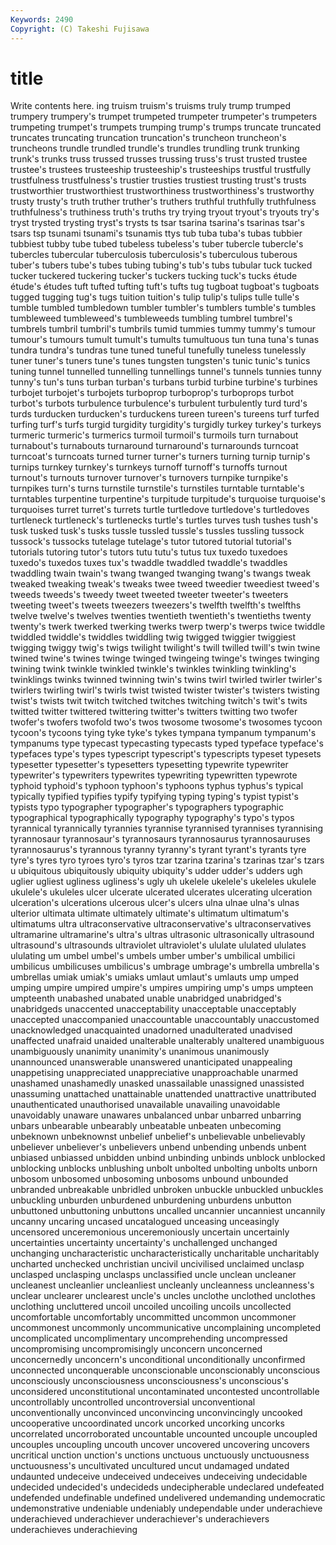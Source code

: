 ```yaml
---
Keywords: 2490 
Copyright: (C) Takeshi Fujisawa
---
```


# title

Write contents here.
ing truism truism's truisms truly trump trumped
trumpery trumpery's trumpet trumpeted trumpeter trumpeter's trumpeters trumpeting trumpet's trumpets
trumping trump's trumps truncate truncated truncates truncating truncation truncation's truncheon
truncheon's truncheons trundle trundled trundle's trundles trundling trunk trunking trunk's
trunks truss trussed trusses trussing truss's trust trusted trustee trustee's
trustees trusteeship trusteeship's trusteeships trustful trustfully trustfulness trustfulness's trustier trusties
trustiest trusting trust's trusts trustworthier trustworthiest trustworthiness trustworthiness's trustworthy trusty
trusty's truth truther truther's truthers truthful truthfully truthfulness truthfulness's truthiness
truth's truths try trying tryout tryout's tryouts try's tryst trysted
trysting tryst's trysts ts tsar tsarina tsarina's tsarinas tsar's tsars
tsp tsunami tsunami's tsunamis ttys tub tuba tuba's tubas tubbier
tubbiest tubby tube tubed tubeless tubeless's tuber tubercle tubercle's tubercles
tubercular tuberculosis tuberculosis's tuberculous tuberous tuber's tubers tube's tubes tubing
tubing's tub's tubs tubular tuck tucked tucker tuckered tuckering tucker's
tuckers tucking tuck's tucks étude étude's études tuft tufted tufting
tuft's tufts tug tugboat tugboat's tugboats tugged tugging tug's tugs
tuition tuition's tulip tulip's tulips tulle tulle's tumble tumbled tumbledown
tumbler tumbler's tumblers tumble's tumbles tumbleweed tumbleweed's tumbleweeds tumbling tumbrel
tumbrel's tumbrels tumbril tumbril's tumbrils tumid tummies tummy tummy's tumour
tumour's tumours tumult tumult's tumults tumultuous tun tuna tuna's tunas
tundra tundra's tundras tune tuned tuneful tunefully tuneless tunelessly tuner
tuner's tuners tune's tunes tungsten tungsten's tunic tunic's tunics tuning
tunnel tunnelled tunnelling tunnellings tunnel's tunnels tunnies tunny tunny's tun's
tuns turban turban's turbans turbid turbine turbine's turbines turbojet turbojet's
turbojets turboprop turboprop's turboprops turbot turbot's turbots turbulence turbulence's turbulent
turbulently turd turd's turds turducken turducken's turduckens tureen tureen's tureens
turf turfed turfing turf's turfs turgid turgidity turgidity's turgidly turkey
turkey's turkeys turmeric turmeric's turmerics turmoil turmoil's turmoils turn turnabout
turnabout's turnabouts turnaround turnaround's turnarounds turncoat turncoat's turncoats turned turner
turner's turners turning turnip turnip's turnips turnkey turnkey's turnkeys turnoff
turnoff's turnoffs turnout turnout's turnouts turnover turnover's turnovers turnpike turnpike's
turnpikes turn's turns turnstile turnstile's turnstiles turntable turntable's turntables turpentine
turpentine's turpitude turpitude's turquoise turquoise's turquoises turret turret's turrets turtle
turtledove turtledove's turtledoves turtleneck turtleneck's turtlenecks turtle's turtles turves tush
tushes tush's tusk tusked tusk's tusks tussle tussled tussle's tussles
tussling tussock tussock's tussocks tutelage tutelage's tutor tutored tutorial tutorial's
tutorials tutoring tutor's tutors tutu tutu's tutus tux tuxedo tuxedoes
tuxedo's tuxedos tuxes tux's twaddle twaddled twaddle's twaddles twaddling twain
twain's twang twanged twanging twang's twangs tweak tweaked tweaking tweak's
tweaks twee tweed tweedier tweediest tweed's tweeds tweeds's tweedy tweet
tweeted tweeter tweeter's tweeters tweeting tweet's tweets tweezers tweezers's twelfth
twelfth's twelfths twelve twelve's twelves twenties twentieth twentieth's twentieths twenty
twenty's twerk twerked twerking twerks twerp twerp's twerps twice twiddle
twiddled twiddle's twiddles twiddling twig twigged twiggier twiggiest twigging twiggy
twig's twigs twilight twilight's twill twilled twill's twin twine twined
twine's twines twinge twinged twingeing twinge's twinges twinging twining twink
twinkle twinkled twinkle's twinkles twinkling twinkling's twinklings twinks twinned twinning
twin's twins twirl twirled twirler twirler's twirlers twirling twirl's twirls
twist twisted twister twister's twisters twisting twist's twists twit twitch
twitched twitches twitching twitch's twit's twits twitted twitter twittered twittering
twitter's twitters twitting two twofer twofer's twofers twofold two's twos
twosome twosome's twosomes tycoon tycoon's tycoons tying tyke tyke's tykes
tympana tympanum tympanum's tympanums type typecast typecasting typecasts typed typeface
typeface's typefaces type's types typescript typescript's typescripts typeset typesets typesetter
typesetter's typesetters typesetting typewrite typewriter typewriter's typewriters typewrites typewriting typewritten
typewrote typhoid typhoid's typhoon typhoon's typhoons typhus typhus's typical typically
typified typifies typify typifying typing typing's typist typist's typists typo
typographer typographer's typographers typographic typographical typographically typography typography's typo's typos
tyrannical tyrannically tyrannies tyrannise tyrannised tyrannises tyrannising tyrannosaur tyrannosaur's tyrannosaurs
tyrannosaurus tyrannosauruses tyrannosaurus's tyrannous tyranny tyranny's tyrant tyrant's tyrants tyre
tyre's tyres tyro tyroes tyro's tyros tzar tzarina tzarina's tzarinas
tzar's tzars u ubiquitous ubiquitously ubiquity ubiquity's udder udder's udders
ugh uglier ugliest ugliness ugliness's ugly uh ukelele ukelele's ukeleles
ukulele ukulele's ukuleles ulcer ulcerate ulcerated ulcerates ulcerating ulceration ulceration's
ulcerations ulcerous ulcer's ulcers ulna ulnae ulna's ulnas ulterior ultimata
ultimate ultimately ultimate's ultimatum ultimatum's ultimatums ultra ultraconservative ultraconservative's ultraconservatives
ultramarine ultramarine's ultra's ultras ultrasonic ultrasonically ultrasound ultrasound's ultrasounds ultraviolet
ultraviolet's ululate ululated ululates ululating um umbel umbel's umbels umber
umber's umbilical umbilici umbilicus umbilicuses umbilicus's umbrage umbrage's umbrella umbrella's
umbrellas umiak umiak's umiaks umlaut umlaut's umlauts ump umped umping
umpire umpired umpire's umpires umpiring ump's umps umpteen umpteenth unabashed
unabated unable unabridged unabridged's unabridgeds unaccented unacceptability unacceptable unacceptably unaccepted
unaccompanied unaccountable unaccountably unaccustomed unacknowledged unacquainted unadorned unadulterated unadvised unaffected
unafraid unaided unalterable unalterably unaltered unambiguous unambiguously unanimity unanimity's unanimous
unanimously unannounced unanswerable unanswered unanticipated unappealing unappetising unappreciated unappreciative unapproachable
unarmed unashamed unashamedly unasked unassailable unassigned unassisted unassuming unattached unattainable
unattended unattractive unattributed unauthenticated unauthorised unavailable unavailing unavoidable unavoidably unaware
unawares unbalanced unbar unbarred unbarring unbars unbearable unbearably unbeatable unbeaten
unbecoming unbeknown unbeknownst unbelief unbelief's unbelievable unbelievably unbeliever unbeliever's unbelievers
unbend unbending unbends unbent unbiased unbiassed unbidden unbind unbinding unbinds
unblock unblocked unblocking unblocks unblushing unbolt unbolted unbolting unbolts unborn
unbosom unbosomed unbosoming unbosoms unbound unbounded unbranded unbreakable unbridled unbroken
unbuckle unbuckled unbuckles unbuckling unburden unburdened unburdening unburdens unbutton unbuttoned
unbuttoning unbuttons uncalled uncannier uncanniest uncannily uncanny uncaring uncased uncatalogued
unceasing unceasingly uncensored unceremonious unceremoniously uncertain uncertainly uncertainties uncertainty uncertainty's
unchallenged unchanged unchanging uncharacteristic uncharacteristically uncharitable uncharitably uncharted unchecked unchristian
uncivil uncivilised unclaimed unclasp unclasped unclasping unclasps unclassified uncle unclean
uncleaner uncleanest uncleanlier uncleanliest uncleanly uncleanness uncleanness's unclear unclearer unclearest
uncle's uncles unclothe unclothed unclothes unclothing uncluttered uncoil uncoiled uncoiling
uncoils uncollected uncomfortable uncomfortably uncommitted uncommon uncommoner uncommonest uncommonly uncommunicative
uncomplaining uncompleted uncomplicated uncomplimentary uncomprehending uncompressed uncompromising uncompromisingly unconcern unconcerned
unconcernedly unconcern's unconditional unconditionally unconfirmed unconnected unconquerable unconscionable unconscionably unconscious
unconsciously unconsciousness unconsciousness's unconscious's unconsidered unconstitutional uncontaminated uncontested uncontrollable uncontrollably
uncontrolled uncontroversial unconventional unconventionally unconvinced unconvincing unconvincingly uncooked uncooperative uncoordinated
uncork uncorked uncorking uncorks uncorrelated uncorroborated uncountable uncounted uncouple uncoupled
uncouples uncoupling uncouth uncover uncovered uncovering uncovers uncritical unction unction's
unctions unctuous unctuously unctuousness unctuousness's uncultivated uncultured uncut undamaged undated
undaunted undeceive undeceived undeceives undeceiving undecidable undecided undecided's undecideds undecipherable
undeclared undefeated undefended undefinable undefined undelivered undemanding undemocratic undemonstrative undeniable
undeniably undependable under underachieve underachieved underachiever underachiever's underachievers underachieves underachieving
